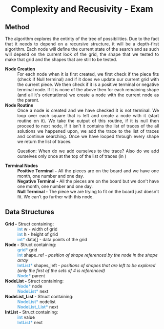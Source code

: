 <h1 style="text-align:center">Complexity and Recusivity - Exam</h1>

<div style="text-align:justify"></div>

<h2>Method</h2>

<div style="text-align:justify">
The algorithm explores the entirity of the tree of possibilities. Due to the fact that it needs to depend on a recursive structure, it will be a depth-first algorithm. Each node will define the current state of the search and as such will depend on the current look of the grid, the shape that we tested to make that grid and the shapes that are still to be tested.

<dl>

<dt><b>Node Creation</b></dt>
<dd style="text-align:justify">
For each node when it is first created, we first check if the piece fits (check if Null terminal) and if it does we update our current grid with the current piece. We then check if it is a positive terminal or negative terminal node. If it is none of the above then for each remaining shape (and all it's orientations) we create a node with the current node as the parent.
</dd>

<dt><b>Node Routine</b></dt>
<dd style="text-align:justify">
Once a node is created and we have checked it is not terminal. We loop over each square that is left and create a node with it (start routine on it). We take the output of this routine, if it is null then proceed to next node, if it isn't it contains the list of traces of the all solutions we happened upon, we add the trace to the list of traces and continue searching. Once we have looped through every shape we return the list of traces.

Question: When do we add ourselves to the trace? Also do we add ourselves only once at the top of the list of traces (in )
</dd>

<dt><b>Terminal Nodes</b></dt>
<dd style="text-align:justify">
<b>Positive Terminal - </b>All the pieces are on the board and we have one month, one number and one day.
<dd style="text-align:justify">
<b>Negative Terminal - </b>All the pieces are on the board but we don't have one month, one number and one day.
</dd>
<dd style="text-align:justify">
<b>Null Terminal - </b>The piece we are trying to fit on the board just doesn't fit. We can't go further with this node.
</dd>

</dl>

</div>

<h2>Data Structures</h2>

<dl>

<dt><b>Grid -</b> Struct containing:</dt>
<dd><b style="color:#5DADE2">int</b> w - width of grid</dd>
<dd><b style="color:#5DADE2">int</b> h - height of grid</dd>
<dd><b style="color:#5DADE2">int*</b> data[] - data points of the grid</dd>

<dt><b>Node -</b> Struct containing:</dt>
<dd><b style="color:#5DADE2">grid*</b> grid</dd>
<dd><b style="color:#5DADE2">int</b> shape_ref - <i>position of shape referenced by the node in the shape array</i></dd>
<dd><b style="color:#5DADE2">IntList*</b> shapes_left - <i>positions of shapes that are left to be explored (only the first of the sets of 4 is referenced)</i></dd>
<dd><b style="color:#5DADE2">Node*</b> parent</dd>

<dt><b>NodeList -</b> Struct containing:</dt>
<dd><b style="color:#5DADE2">Node*</b> node</dd>
<dd><b style="color:#5DADE2">NodeList*</b> next</dd>

<dt><b>NodeList_List -</b> Struct containing:</dt>
<dd><b style="color:#5DADE2">NodeList*</b> nodelist</dd>
<dd><b style="color:#5DADE2">NodeList_List*</b> next</dd>

<dt><b>IntList -</b> Struct containing:</dt>
<dd><b style="color:#5DADE2">int</b> value</dd>
<dd><b style="color:#5DADE2">IntList*</b> next</dd>

</dl>